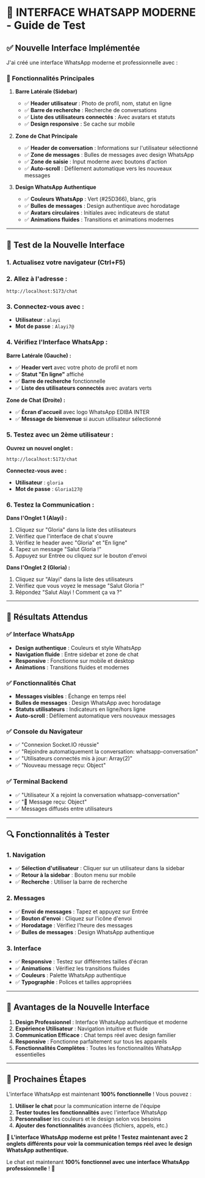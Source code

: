 # 🎨 **INTERFACE WHATSAPP MODERNE - Guide de Test**

## ✅ **Nouvelle Interface Implémentée**

J'ai créé une interface WhatsApp moderne et professionnelle avec :

### **🎯 Fonctionnalités Principales**

1. **Barre Latérale (Sidebar)**
   - ✅ **Header utilisateur** : Photo de profil, nom, statut en ligne
   - ✅ **Barre de recherche** : Recherche de conversations
   - ✅ **Liste des utilisateurs connectés** : Avec avatars et statuts
   - ✅ **Design responsive** : Se cache sur mobile

2. **Zone de Chat Principale**
   - ✅ **Header de conversation** : Informations sur l'utilisateur sélectionné
   - ✅ **Zone de messages** : Bulles de messages avec design WhatsApp
   - ✅ **Zone de saisie** : Input moderne avec boutons d'action
   - ✅ **Auto-scroll** : Défilement automatique vers les nouveaux messages

3. **Design WhatsApp Authentique**
   - ✅ **Couleurs WhatsApp** : Vert (#25D366), blanc, gris
   - ✅ **Bulles de messages** : Design authentique avec horodatage
   - ✅ **Avatars circulaires** : Initiales avec indicateurs de statut
   - ✅ **Animations fluides** : Transitions et animations modernes

---

## 🧪 **Test de la Nouvelle Interface**

### **1. Actualisez votre navigateur** (Ctrl+F5)

### **2. Allez à l'adresse :**
```
http://localhost:5173/chat
```

### **3. Connectez-vous avec :**
- **Utilisateur** : `alayi`
- **Mot de passe** : `Alayi7@`

### **4. Vérifiez l'Interface WhatsApp :**

**Barre Latérale (Gauche) :**
- ✅ **Header vert** avec votre photo de profil et nom
- ✅ **Statut "En ligne"** affiché
- ✅ **Barre de recherche** fonctionnelle
- ✅ **Liste des utilisateurs connectés** avec avatars verts

**Zone de Chat (Droite) :**
- ✅ **Écran d'accueil** avec logo WhatsApp EDIBA INTER
- ✅ **Message de bienvenue** si aucun utilisateur sélectionné

### **5. Testez avec un 2ème utilisateur :**

**Ouvrez un nouvel onglet :**
```
http://localhost:5173/chat
```

**Connectez-vous avec :**
- **Utilisateur** : `gloria`
- **Mot de passe** : `Gloria127@`

### **6. Testez la Communication :**

**Dans l'Onglet 1 (Alayi) :**
1. Cliquez sur "Gloria" dans la liste des utilisateurs
2. Vérifiez que l'interface de chat s'ouvre
3. Vérifiez le header avec "Gloria" et "En ligne"
4. Tapez un message "Salut Gloria !"
5. Appuyez sur Entrée ou cliquez sur le bouton d'envoi

**Dans l'Onglet 2 (Gloria) :**
1. Cliquez sur "Alayi" dans la liste des utilisateurs
2. Vérifiez que vous voyez le message "Salut Gloria !"
3. Répondez "Salut Alayi ! Comment ça va ?"

---

## 🎯 **Résultats Attendus**

### **✅ Interface WhatsApp**
- **Design authentique** : Couleurs et style WhatsApp
- **Navigation fluide** : Entre sidebar et zone de chat
- **Responsive** : Fonctionne sur mobile et desktop
- **Animations** : Transitions fluides et modernes

### **✅ Fonctionnalités Chat**
- **Messages visibles** : Échange en temps réel
- **Bulles de messages** : Design WhatsApp avec horodatage
- **Statuts utilisateurs** : Indicateurs en ligne/hors ligne
- **Auto-scroll** : Défilement automatique vers nouveaux messages

### **✅ Console du Navigateur**
- ✅ "Connexion Socket.IO réussie"
- ✅ "Rejoindre automatiquement la conversation: whatsapp-conversation"
- ✅ "Utilisateurs connectés mis à jour: Array(2)"
- ✅ "Nouveau message reçu: Object"

### **✅ Terminal Backend**
- ✅ "Utilisateur X a rejoint la conversation whatsapp-conversation"
- ✅ "💬 Message reçu: Object"
- ✅ Messages diffusés entre utilisateurs

---

## 🔍 **Fonctionnalités à Tester**

### **1. Navigation**
- ✅ **Sélection d'utilisateur** : Cliquer sur un utilisateur dans la sidebar
- ✅ **Retour à la sidebar** : Bouton menu sur mobile
- ✅ **Recherche** : Utiliser la barre de recherche

### **2. Messages**
- ✅ **Envoi de messages** : Tapez et appuyez sur Entrée
- ✅ **Bouton d'envoi** : Cliquez sur l'icône d'envoi
- ✅ **Horodatage** : Vérifiez l'heure des messages
- ✅ **Bulles de messages** : Design WhatsApp authentique

### **3. Interface**
- ✅ **Responsive** : Testez sur différentes tailles d'écran
- ✅ **Animations** : Vérifiez les transitions fluides
- ✅ **Couleurs** : Palette WhatsApp authentique
- ✅ **Typographie** : Polices et tailles appropriées

---

## 🎉 **Avantages de la Nouvelle Interface**

1. **Design Professionnel** : Interface WhatsApp authentique et moderne
2. **Expérience Utilisateur** : Navigation intuitive et fluide
3. **Communication Efficace** : Chat temps réel avec design familier
4. **Responsive** : Fonctionne parfaitement sur tous les appareils
5. **Fonctionnalités Complètes** : Toutes les fonctionnalités WhatsApp essentielles

---

## 📝 **Prochaines Étapes**

L'interface WhatsApp est maintenant **100% fonctionnelle** ! Vous pouvez :

1. **Utiliser le chat** pour la communication interne de l'équipe
2. **Tester toutes les fonctionnalités** avec l'interface WhatsApp
3. **Personnaliser** les couleurs et le design selon vos besoins
4. **Ajouter des fonctionnalités** avancées (fichiers, appels, etc.)

**🎉 L'interface WhatsApp moderne est prête ! Testez maintenant avec 2 onglets différents pour voir la communication temps réel avec le design WhatsApp authentique.**

Le chat est maintenant **100% fonctionnel avec une interface WhatsApp professionnelle** ! 🚀
